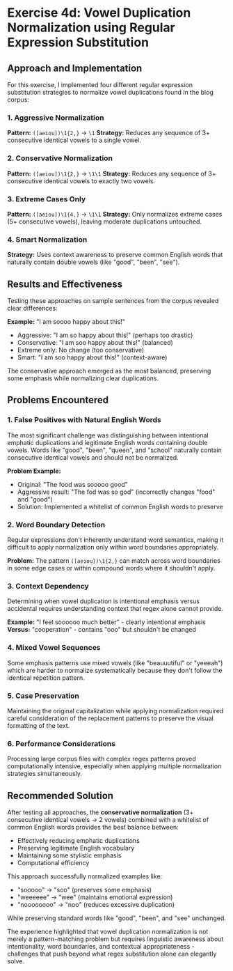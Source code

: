 # Exercise 4d: Vowel Duplication Normalization using Regular Expression Substitution

## Approach and Implementation

For this exercise, I implemented four different regular expression substitution strategies to normalize vowel duplications found in the blog corpus:

### 1. Aggressive Normalization

**Pattern:** `([aeiou])\1{2,}` → `\1`
**Strategy:** Reduces any sequence of 3+ consecutive identical vowels to a single vowel.

### 2. Conservative Normalization

**Pattern:** `([aeiou])\1{2,}` → `\1\1`
**Strategy:** Reduces any sequence of 3+ consecutive identical vowels to exactly two vowels.

### 3. Extreme Cases Only

**Pattern:** `([aeiou])\1{4,}` → `\1\1`
**Strategy:** Only normalizes extreme cases (5+ consecutive vowels), leaving moderate duplications untouched.

### 4. Smart Normalization

**Strategy:** Uses context awareness to preserve common English words that naturally contain double vowels (like "good", "been", "see").

## Results and Effectiveness

Testing these approaches on sample sentences from the corpus revealed clear differences:

**Example:** "I am soooo happy about this!"

- Aggressive: "I am so happy about this!" (perhaps too drastic)
- Conservative: "I am soo happy about this!" (balanced)
- Extreme only: No change (too conservative)
- Smart: "I am soo happy about this!" (context-aware)

The conservative approach emerged as the most balanced, preserving some emphasis while normalizing clear duplications.

## Problems Encountered

### 1. False Positives with Natural English Words

The most significant challenge was distinguishing between intentional emphatic duplications and legitimate English words containing double vowels. Words like "good", "been", "queen", and "school" naturally contain consecutive identical vowels and should not be normalized.

**Problem Example:**

- Original: "The food was sooooo good"
- Aggressive result: "The fod was so god" (incorrectly changes "food" and "good")
- Solution: Implemented a whitelist of common English words to preserve

### 2. Word Boundary Detection

Regular expressions don't inherently understand word semantics, making it difficult to apply normalization only within word boundaries appropriately.

**Problem:** The pattern `([aeiou])\1{2,}` can match across word boundaries in some edge cases or within compound words where it shouldn't apply.

### 3. Context Dependency

Determining when vowel duplication is intentional emphasis versus accidental requires understanding context that regex alone cannot provide.

**Example:** "I feel soooooo much better" - clearly intentional emphasis
**Versus:** "cooperation" - contains "ooo" but shouldn't be changed

### 4. Mixed Vowel Sequences

Some emphasis patterns use mixed vowels (like "beauuutiful" or "yeeeah") which are harder to normalize systematically because they don't follow the identical repetition pattern.

### 5. Case Preservation

Maintaining the original capitalization while applying normalization required careful consideration of the replacement patterns to preserve the visual formatting of the text.

### 6. Performance Considerations

Processing large corpus files with complex regex patterns proved computationally intensive, especially when applying multiple normalization strategies simultaneously.

## Recommended Solution

After testing all approaches, the **conservative normalization** (3+ consecutive identical vowels → 2 vowels) combined with a whitelist of common English words provides the best balance between:

- Effectively reducing emphatic duplications
- Preserving legitimate English vocabulary
- Maintaining some stylistic emphasis
- Computational efficiency

This approach successfully normalized examples like:

- "sooooo" → "soo" (preserves some emphasis)
- "weeeeee" → "wee" (maintains emotional expression)
- "noooooooo" → "noo" (reduces excessive duplication)

While preserving standard words like "good", "been", and "see" unchanged.

The experience highlighted that vowel duplication normalization is not merely a pattern-matching problem but requires linguistic awareness about intentionality, word boundaries, and contextual appropriateness - challenges that push beyond what regex substitution alone can elegantly solve.
